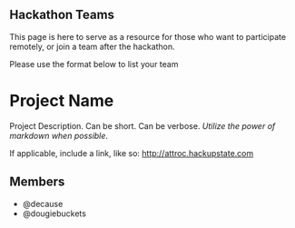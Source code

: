 Hackathon Teams
---------------

This page is here to serve as a resource for those who want to participate
remotely, or join a team after the hackathon.

Please use the format below to list your team


Project Name
=============

Project Description. Can be short. Can be verbose. *Utilize the power of markdown when possible*.

If applicable, include a link, like so: http://attroc.hackupstate.com

Members
-------

 - @decause
 - @dougiebuckets

